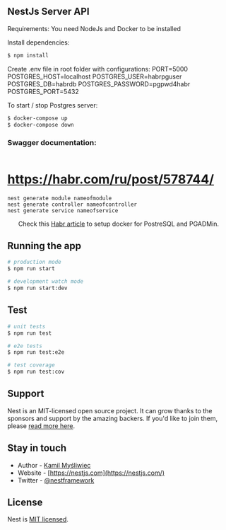 ## NestJs Server API 
Requirements: 
You need NodeJs and Docker to be installed 

Install dependencies: 
```bash 
$ npm install 
```
Create .env file in root folder with configurations: 
PORT=5000
POSTGRES_HOST=localhost 
POSTGRES_USER=habrpguser
POSTGRES_DB=habrdb
POSTGRES_PASSWORD=pgpwd4habr
POSTGRES_PORT=5432


To start / stop Postgres server: 
```bash 
$ docker-compose up
$ docker-compose down 
```

### Swagger documentation:
```http://localhost:5000/api/docs
```
# https://habr.com/ru/post/578744/ 

```
nest generate module nameofmodule
nest generate controller nameofcontroller
nest generate service nameofservice
```

  <p align="center">Check this <a href="https://habr.com/ru/post/578744/" target="_blank">Habr article</a> to setup docker for PostreSQL and PGADMin.</p>


## Running the app

```bash
# production mode
$ npm run start

# development watch mode
$ npm run start:dev
```

## Test

```bash
# unit tests
$ npm run test

# e2e tests
$ npm run test:e2e

# test coverage
$ npm run test:cov
```

## Support

Nest is an MIT-licensed open source project. It can grow thanks to the sponsors and support by the amazing backers. If you'd like to join them, please [read more here](https://docs.nestjs.com/support).

## Stay in touch

- Author - [Kamil Myśliwiec](https://kamilmysliwiec.com)
- Website - [https://nestjs.com](https://nestjs.com/)
- Twitter - [@nestframework](https://twitter.com/nestframework)

## License

Nest is [MIT licensed](LICENSE).
